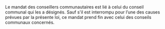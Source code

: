 Le mandat des conseillers communautaires est lié à celui du conseil communal qui les a désignés. Sauf s'il est interrompu pour l’une des causes prévues par la présente loi, ce mandat prend fin avec celui des conseils communaux concernés.